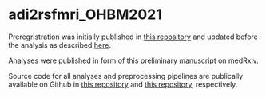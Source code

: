 # adi2rsfmri_OHBM2021

Preregristration was initially published in [this repository](https://osf.io/f8tpn/) and updated before the analysis as described [here](https://osf.io/59bh7/).

Analyses were published in form of this preliminary [manuscript](https://www.medrxiv.org/content/10.1101/2021.04.01.21254543v1) on medRxiv.

Source code for all analyses and preprocessing pipelines are publically available on Github in [this repository](https://github.com/hsx1/adi2_rsfmri) and [this repository](https://github.com/fBeyer89/ADI_preproc), respectively.
